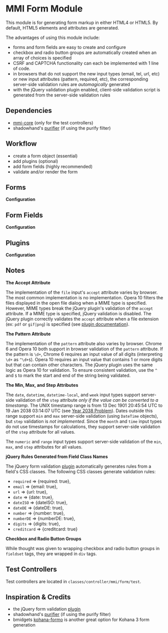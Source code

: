 # MMI Form Module

This module is for generating form markup in either HTML4 or HTML5.
By default, HTML5 elements and attributes are generated.

The advantages of using this module include:

* forms and form fields are easy to create and configure
* checkbox and radio button groups are automatically created when an array of choices is
specified
* CSRF and CAPTCHA functionality can each be implemented with 1 line of code.
* in browsers that do not support the new input types (email, tel, url, etc) or new input
attributes (pattern, required, etc), the corresponding server-side validation rules are
*automagically* generated
* with the jQuery validation plugin enabled, client-side validation script is generated
from the server-side validation rules

## Dependencies

* [mmi-core](http://github.com/memakeit/mmi-core) (only for the test controllers)
* shadowhand's [purifier](http://github.com/shadowhand/purifier) (if using the purify filter)

## Workflow

* create a form object (essential)
* add plugins (optional)
* add form fields (highly recommended)
* validate and/or render the form

## Forms

**Configuration**


## Form Fields

**Configuration**


## Plugins

**Configuration**


## Notes

**The Accept Attribute**

The implementation of the `file` input's `accept` attribute varies by browser.
The most common implementation is no implementation. Opera 10 filters the files displayed
in the open file dialog when a MIME type is specified. However, MIME types break the jQuery
plugin's validation of the `accept` attribute. If a MIME type is specified, jQuery validation
is disabled. The jQuery plugin correctly validates the `accept` attribute when a file extension
(ex: `pdf` or `gif|png`) is specified
(see [plugin documentation](http://docs.jquery.com/Plugins/Validation/Methods/accept)).

**The Pattern Attribute**

The implementation of the `pattern` attribute also varies by browser. Chrome 6 and Opera 10
both support in browser validation of the `pattern` attribute. If the pattern is `\d+`,
Chrome 6 requires an input value of all digits (interpreting `\d+` as `^\d+$`). Opera 10
requires an input value that contains 1 or more digits but that can contain other characters.
The jQuery plugin uses the same logic as Opera 10 for validation. To ensure consistent
validation, use the `^` and `$` to mark the start and end of the string being validated.

**The Min, Max, and Step Attributes**

The `date`, `datetime`, `datetime-local`, and `week` input types support server-side
validation of the `step` attribute *only if the value can be converted to a timestamp*.
The UNIX timestamp range is from 13 Dec 1901 20:45:54 UTC to 19 Jan 2038 03:14:07 UTC
(see [Year 2038 Problem](http://en.wikipedia.org/wiki/Year_2038_problem)). Dates outside
this range support `min` and `max` server-side validation (using `DateTime` objects),
but `step` validation is *not implemented*. Since the `month` and `time` input types do not
use timestamps for calculations, they support server-side validation of the `step` attribute
for all values.

The `numeric` and `range` input types support server-side validation of the `min`, `max`, and
`step` attributes for all values.

**jQuery Rules Generated from Field Class Names**

The jQuery form validation [plugin](http://docs.jquery.com/Plugins/Validation) automatically
generates rules from a field's CSS classes. The following CSS classes generate validation rules:

* `required` => {required: true},
* `email` => {email: true},
* `url` => {url: true},
* `date` => {date: true},
* `dateISO` => {dateISO: true},
* `dateDE` => {dateDE: true},
* `number` => {number: true},
* `numberDE` => {numberDE: true},
* `digits` => {digits: true},
* `creditcard` => {creditcard: true}

**Checkbox and Radio Button Groups**

While thought was given to wrapping checkbox and radio button groups in `fieldset` tags, they are
wrapped in `div` tags.


## Test Controllers
Test controllers are located in `classes/controller/mmi/form/test`.

## Inspiration &amp; Credits

* the jQuery form validation [plugin](http://docs.jquery.com/Plugins/Validation)
* shadowhand's [purifier](http://github.com/shadowhand/purifier) (if using the purify filter)
* bmidgets [kohana-formo](http://github.com/bmidget/kohana-formo) is another great option for
Kohana 3 form generation
